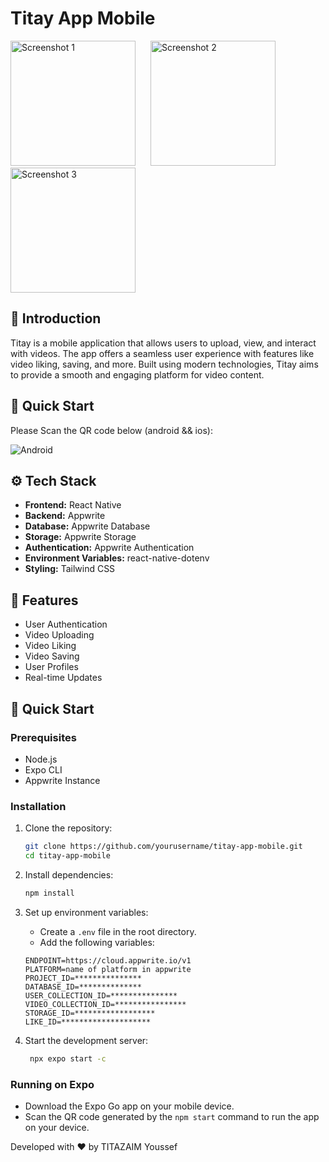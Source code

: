 # Titay App Mobile

<img src="https://github.com/Zaim211/Titay/assets/107432307/a82df383-a207-41ef-943c-e5ea85d36049" alt="Screenshot 1" width="200" style="display:inline-block; margin-right: 20px;">
<img src="https://github.com/Zaim211/Titay/assets/107432307/eaf96229-35f4-4642-b3a4-fd8fa667aca0" alt="Screenshot 2" width="200" style="display:inline-block; margin-right: 20px;">
<img src="https://github.com/Zaim211/Titay/assets/107432307/18a2bffa-8a45-4cef-a321-aa66581c6b09" alt="Screenshot 3" width="200" style="display:inline-block;">

## 🤖 Introduction
Titay is a mobile application that allows users to upload, view, and interact with videos. The app offers a seamless user experience with features like video liking, saving, and more. Built using modern technologies, Titay aims to provide a smooth and engaging platform for video content.

## 🤸 Quick Start
Please Scan the QR code below (android && ios):

![Android](https://github.com/Zaim211/Titay/assets/107432307/e4e56037-f4b6-4b48-bf03-234dafc40db8)

## ⚙️ Tech Stack
- **Frontend:** React Native
- **Backend:** Appwrite
- **Database:** Appwrite Database
- **Storage:** Appwrite Storage
- **Authentication:** Appwrite Authentication
- **Environment Variables:** react-native-dotenv
- **Styling:** Tailwind CSS

## 🔋 Features
- User Authentication
- Video Uploading
- Video Liking
- Video Saving
- User Profiles
- Real-time Updates

## 🤸 Quick Start
### Prerequisites
- Node.js
- Expo CLI
- Appwrite Instance

### Installation
1. Clone the repository:
    ```sh
    git clone https://github.com/yourusername/titay-app-mobile.git
    cd titay-app-mobile
    ```

2. Install dependencies:
    ```sh
    npm install
    ```

3. Set up environment variables:
    - Create a `.env` file in the root directory.
    - Add the following variables:
    ```env
    ENDPOINT=https://cloud.appwrite.io/v1
    PLATFORM=name of platform in appwrite
    PROJECT_ID=***************
    DATABASE_ID=**************
    USER_COLLECTION_ID=***************
    VIDEO_COLLECTION_ID=****************
    STORAGE_ID=******************
    LIKE_ID=********************
    ```

4. Start the development server:
    ```sh
     npx expo start -c
    ```

### Running on Expo
- Download the Expo Go app on your mobile device.
- Scan the QR code generated by the `npm start` command to run the app on your device.


 Developed with ❤️ by TITAZAIM Youssef
